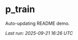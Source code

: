 # p_train

Auto-updating README demo.

<!--START_SECTION:status-->
_Last run: 2025-09-21 16:26 UTC_
<!--END_SECTION:status-->























































































































































































































































































































































































































































































































































































































































































